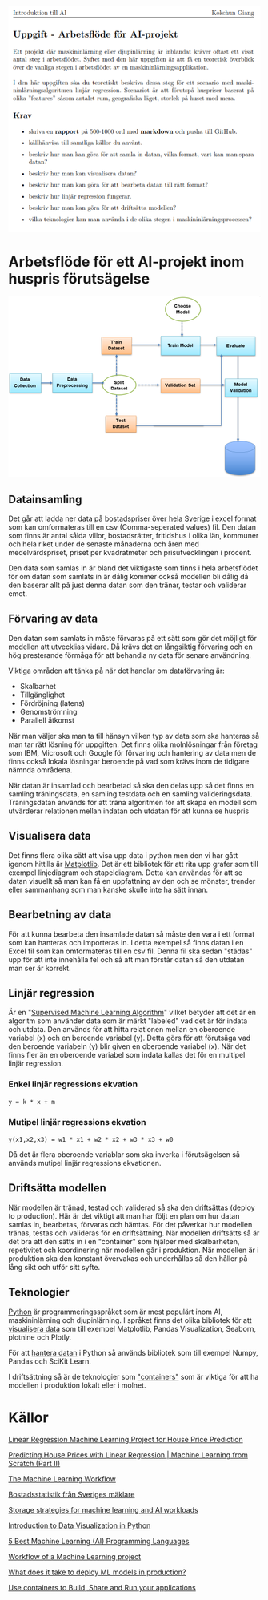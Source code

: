![Assignment](/assets/Assignment.png)

# Arbetsflöde för ett AI-projekt inom huspris förutsägelse

![Workflow](/assets/MachineLearningWorkflow.png)


## Datainsamling
Det går att ladda ner data på [bostadspriser över hela Sverige][4] i excel format som kan omformateras till en csv (Comma-seperated values) fil. Den datan som finns är antal sålda villor, bostadsrätter, fritidshus i olika län, kommuner och hela riket under de senaste månaderna och åren med medelvärdspriset, priset per kvadratmeter och prisutvecklingen i procent.

Den data som samlas in är bland det viktigaste som finns i hela arbetsflödet för om datan som samlats in är dålig kommer också modellen bli dålig då den baserar allt på just denna datan som den tränar, testar och validerar emot.

## Förvaring av data
Den datan som samlats in måste förvaras på ett sätt som gör det möjligt för modellen att utvecklias vidare. Då krävs det en långsiktig förvaring och en hög presterande förmåga för att behandla ny data för senare användning.

Viktiga områden att tänka på när det handlar om dataförvaring är:
- Skalbarhet
- Tillgänglighet
- Fördröjning (latens)
- Genomströmning
- Parallell åtkomst

När man väljer ska man ta till hänsyn vilken typ av data som ska hanteras så man tar rätt lösning för uppgiften. Det finns olika molnlösningar från företag som IBM, Microsoft och Google för förvaring och hantering av data men de finns också lokala lösningar beroende på vad som krävs inom de tidigare nämnda områdena.

När datan är insamlad och bearbetad så ska den delas upp så det finns en samling träningsdata, en samling testdata och en samling valideringsdata.
Träningsdatan används för att träna algoritmen för att skapa en modell som utvärderar relationen mellan indatan och utdatan för att kunna se huspris  

## Visualisera data

Det finns flera olika sätt att visa upp data i python men den vi har gått igenom hittills är [Matplotlib][6]. Det är ett bibliotek för att rita upp grafer som till exempel linjediagram och stapeldiagram. Detta kan användas för att se datan visuellt så man kan få en uppfattning av den och se mönster, trender eller sammanhang som man kanske skulle inte ha sätt innan.

## Bearbetning av data

För att kunna bearbeta den insamlade datan så måste den vara i ett format som kan hanteras och importeras in. I detta exempel så finns datan i en Excel fil som kan omformateras till en csv fil. Denna fil ska sedan "städas" upp för att inte innehålla fel och så att man förstår datan så den utdatan man ser är korrekt.

## Linjär regression

Är en "[Supervised Machine Learning Algorithm][1]" vilket betyder att det är en algoritm som använder data som är märkt "labeled" vad det är för indata och utdata.
Den används för att hitta relationen mellan en oberoende variabel (x) och en beroende variabel (y). Detta görs för att förutsäga vad den beroende variabeln (y) blir given en oberoende variabel (x). När det finns fler än en oberoende variabel som indata kallas det för en multipel linjär regression.

### Enkel linjär regressions ekvation
```
y = k * x + m
```
### Mutipel linjär regressions ekvation
```
y(x1,x2,x3) = w1 * x1 + w2 * x2 + w3 * x3 + w0
```

Då det är flera oberoende variablar som ska inverka i förutsägelsen så används mutipel linjär regressions ekvationen.

## Driftsätta modellen

När modellen är tränad, testad och validerad så ska den [driftsättas][9] (deploy to production). Här är det viktigt att man har följt en plan om hur datan samlas in, bearbetas, förvaras och hämtas. För det påverkar hur modellen tränas, testas och valideras för en driftsättning. När modellen driftsätts så är det bra att den sätts in i en "container" som hjälper med skalbarheten, repetivitet och koordinering när modellen går i produktion. När modellen är i produktion ska den konstant övervakas och underhållas så den håller på lång sikt och utför sitt syfte.

## Teknologier

[Python][7] är programmeringsspråket som är mest populärt inom AI, maskininlärning och djupinlärning. I språket finns det olika bibliotek för att [visualisera data][6] som till exempel Matplotlib, Pandas Visualization, Seaborn, plotnine och Plotly.

För att [hantera datan][1] i Python så används bibliotek som till exempel Numpy, Pandas och SciKit Learn.

I driftsättning så är de teknologier som ["containers"][10] som är viktiga för att ha modellen i produktion lokalt eller i molnet.

# Källor

<!-- Source -->
[Linear Regression Machine Learning Project for House Price Prediction][1]

[Predicting House Prices with Linear Regression | Machine Learning from Scratch (Part II)][2]

[The Machine Learning Workflow][3]

[Bostadsstatistik från Sveriges mäklare][4]

[Storage strategies for machine learning and AI workloads][5]

[Introduction to Data Visualization in Python][6]

[5 Best Machine Learning (AI) Programming Languages][7]

[Workflow of a Machine Learning project][8]

[What does it take to deploy ML models in production?][9]

[Use containers to Build, Share and Run your applications][10]

<!-- Links -->
[1]: https://studygyaan.com/data-science-ml/linear-regression-machine-learning-project-for-house-price-prediction

[2]: https://towardsdatascience.com/predicting-house-prices-with-linear-regression-machine-learning-from-scratch-part-ii-47a0238aeac1

[3]: https://learnetutorials.com/machine-learning/machine-learning-workflow

[4]: https://www.maklarstatistik.se/

[5]: https://www.techtarget.com/searchstorage/feature/Storage-strategies-for-machine-learning-and-AI-workloads

[6]: https://gilberttanner.com/blog/introduction-to-data-visualization-inpython/

[7]: https://www.unite.ai/5-best-machine-learning-ai-programming-languages/

[8]: https://towardsdatascience.com/workflow-of-a-machine-learning-project-ec1dba419b94

[9]: https://www.qwak.com/post/what-does-it-take-to-deploy-ml-models-in-production

[10]: https://www.docker.com/resources/what-container/